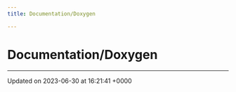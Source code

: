 ```yaml
---
title: Documentation/Doxygen

---
```


# Documentation/Doxygen








-------------------------------

Updated on 2023-06-30 at 16:21:41 +0000
